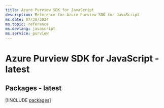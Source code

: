 ```yaml
---
title: Azure Purview SDK for JavaScript
description: Reference for Azure Purview SDK for JavaScript
ms.date: 07/30/2024
ms.topic: reference
ms.devlang: javascript
ms.service: purview
---
```

# Azure Purview SDK for JavaScript - latest
## Packages - latest
[!INCLUDE [packages](purview-index.md)]
